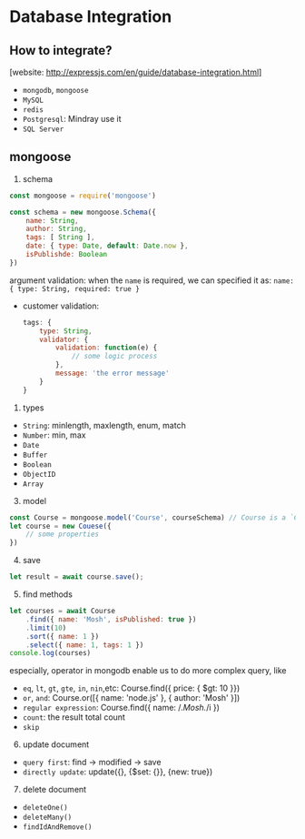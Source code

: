 # Database Integration

## How to integrate? 
[website: http://expressjs.com/en/guide/database-integration.html]
- `mongodb`, `mongoose`
- `MySQL`
- `redis`
- `Postgresql`: Mindray use it
- `SQL Server`

## mongoose
1. schema
```javascript
const mongoose = require('mongoose')

const schema = new mongoose.Schema({
    name: String,
    author: String,
    tags: [ String ],
    date: { type: Date, default: Date.now },
    isPublishde: Boolean
})
```
argument validation: when the `name` is required, we can specified it as: `name: { type: String, required: true }`
- customer validation:
    ```javascript
    tags: {
        type: String,
        validator: {
            validation: function(e) {
                // some logic process
            },
            message: 'the error message'
        }
    }
    ```

1. types
- `String`: minlength, maxlength, enum, match
- `Number`: min, max
- `Date`
- `Buffer`
- `Boolean`
- `ObjectID`
- `Array`

3. model
```javascript
const Course = mongoose.model('Course', courseSchema) // Course is a `Class`
let course = new Couese({
    // some properties
})
```

4. save
```javascript
let result = await course.save();
```

5. find methods
```javascript
let courses = await Course
    .find({ name: 'Mosh', isPublished: true })
    .limit(10)
    .sort({ name: 1 })
    .select({ name: 1, tags: 1 })
console.log(courses)
```
especially, operator in mongodb enable us to do more complex query, like 
- `eq`, `lt`, `gt`, `gte`, `in`, `nin`,etc: Course.find({ price: { $gt: 10 }})
- `or`, `and`: Course.or([{ name: 'node.js' }, { author: 'Mosh' }])
- `regular expression`: Course.find({ name: /.*Mosh.*/i })
- `count`: the result total count
- `skip`

6. update document
- `query first`: find -> modified -> save
- `directly update`: update({}, {$set: {}}, {new: true})

7. delete document
- `deleteOne()`
- `deleteMany()`
- `findIdAndRemove()`